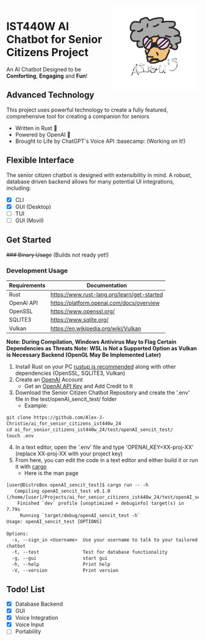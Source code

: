 <img src="https://github.com/Alex-J-Christie/ai_for_senior_citizens_ist440w_24/blob/main/test/openAI_sencit_test/icon.png" align="right" width="225" alt="Chatbot Logo" title="Chatbot Logo">

# IST440W AI Chatbot for Senior Citizens Project

An AI Chatbot Designed to be **Comforting**, **Engaging** and **Fun**!

## Advanced Technology

This project uses powerful technology to create a fully featured, comprehensive tool for creating a companion for seniors

* Written in Rust :crab:
* Powered by OpenAI :robot:
* Brought to Life by ChatGPT's Voice API :basecamp: (Working on it!)

## Flexible Interface

  The senior citizen chatbot is designed with extensibility in mind.
A robust, database driven backend allows for many potential UI integrations,
including:

- [x] CLI
- [x] GUI (Desktop)
- [ ] TUI
- [ ] GUI (Movil)

## Get Started

~~### Binary Usage~~ (Builds not ready yet!)

### Development Usage

| Requirements  | Documentation |
| ------------- | ------------- |
| Rust       | https://www.rust-lang.org/learn/get-started               |
| OpenAI API | https://platform.openai.com/docs/overview                 |
| OpenSSL |  https://www.openssl.org/  |
| SQLITE3 |  https://www.sqlite.org/  |
| Vulkan |  https://en.wikipedia.org/wiki/Vulkan  |


**Note: During Compilation, Windows Antivirus May to Flag Certain Dependencies as Threats**
**Note: WSL is Not a Supported Option as Vulkan is Necessary Backend (OpenGL May Be Implemented Later)**

1. Install Rust on your PC [rustup is recommended](https://rustup.rs/) along with other dependencies (OpenSSL, SQLITE3, Vulkan)
2. Create an [OpenAI](https://platform.openai.com/docs/overview) Account
   - Get an [OpenAI API Key](https://platform.openai.com/docs/guides/production-best-practices) and Add Credit to It
3. Download the Senior Citizen Chatbot Repository and create the '.env' file in the test/openAI_sencit_test/ folder
   - Example:
```
git clone https://github.com/Alex-J-Christie/ai_for_senior_citizens_ist440w_24
cd ai_for_senior_citizens_ist440w_24/test/openAI_sencit_test/
touch .env
```
4. In a text editor, open the '.env' file and type 'OPENAI_KEY=XX-proj-XX' (replace XX-proj-XX with your project key)
5. From here, you can edit the code in a text editor and either build it or run it with [cargo](https://github.com/rust-lang/cargo)
   - Here is the man page
```
[user@DistroBox openAI_sencit_test]$ cargo run -- -h
   Compiling openAI_sencit_test v0.1.0 (/home/[user]/Projects/ai_for_senior_citizens_ist440w_24/test/openAI_sencit_test)
    Finished `dev` profile [unoptimized + debuginfo] target(s) in 7.79s
     Running `target/debug/openAI_sencit_test -h`
Usage: openAI_sencit_test [OPTIONS]

Options:
  -s, --sign_in <Username>  Use your username to talk to your tailored chatbot
  -t, --test                Test for database functionality
  -g, --gui                 start gui
  -h, --help                Print help
  -V, --version             Print version
```
## Todo! List

- [x] Database Backend
- [x] GUI
- [x] Voice Integration
- [x] Voice Input
- [ ] Portability
